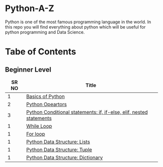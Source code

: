 # Python-A-Z
Python is one of the most famous programming language in the world. In this repo you will find everything about python which will be useful for python programming and Data Science.

# Tabe of Contents

## Beginner Level 
<table>
  <thead align="center">
    <tr border: none;>
      <td><b>SR NO</b></td>
      <td><b>Title</b></td>
    </tr>
  </thead>
  <tbody>
  <tr>
      <td>1</td>
      <td><a href="https://github.com/Jaycharole/Python-A-Z/blob/main/01_Basics%20of%20Python.ipynb">Basics of Python</a></td>
  </tr> 
	<tr>
      <td>2</td>
      <td><a href="https://github.com/Jaycharole/Python-A-Z/blob/main/02_Python%20Operators.ipynb">Python Opeartors</a></td>
  </tr>
  <tr>
      <td>3</td>
      <td><a href="https://github.com/Jaycharole/Python-A-Z/blob/main/03_Python%20decision%20making%20statements.ipynb">Python Conditional statements: if, if-else, elif, nested statements</a></td>
  </tr> 
<tr>
      <td>1</td>
      <td><a href="https://github.com/Jaycharole/Python-A-Z/blob/main/05_While%20loop.ipynb">While Loop</a></td>
  </tr> 	   
<tr>
      <td>1</td>
      <td><a href="https://github.com/Jaycharole/Python-A-Z/blob/main/06_For%20loop.ipynb">For loop</a></td>
  </tr> 
<tr>
      <td>1</td>
      <td><a href="https://github.com/Jaycharole/Python-A-Z/blob/main/07_Python%20Data%20structures%20-%20List.ipynb">Python Data Structure: Lists</a></td>
  </tr> 
<tr>
      <td>1</td>
      <td><a href="https://github.com/Jaycharole/Python-A-Z/blob/main/08_Python%20Data%20Structures%20-%20Tuples.ipynb">Python Data Structure: Tuple</a></td>
  </tr> 
<tr>
      <td>1</td>
      <td><a href="https://github.com/Jaycharole/Python-A-Z/blob/main/09_Python%20Data%20structures%20-%20Dictionary.ipynb">Python Data Structure: Dictionary</a></td>
  </tr> 
  </tbody>
</table>
